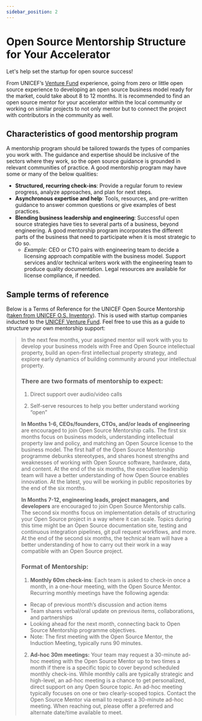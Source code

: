 ```yaml
---
sidebar_position: 2
---
```


# Open Source Mentorship Structure for Your Accelerator

Let's help set the startup for open source success!

From UNICEF’s [Venture Fund][venture-fund-url] experience, going from zero or little open source experience to developing an open source business model ready for the market, could take about 8 to 12 months. It is recommended to find an open source mentor for your accelerator within the local community or working on similar projects to not only mentor but to connect the project with contributors in the community as well.


## Characteristics of good mentorship program

A mentorship program should be tailored towards the types of companies you work with.
The guidance and expertise should be inclusive of the sectors where they work, so the open source guidance is grounded in relevant communities of practice.
A good mentorship program may have some or many of the below qualities:

* **Structured, recurring check-ins**: Provide a regular forum to review progress, analyze approaches, and plan for next steps.
* **Asynchronous expertise and help**: Tools, resources, and pre-written guidance to answer common questions or give examples of best practices.
* **Blending business leadership and engineering**: Successful open source strategies have ties to several parts of a business, beyond engineering. A good mentorship program incorporates the different parts of the business that need to participate when it is most strategic to do so.
    * _Example_: CEO or CTO pairs with engineering team to decide a licensing approach compatible with the business model. Support services and/or technical writers work with the engineering team to produce quality documentation. Legal resources are available for license compliance, if needed.


## Sample terms of reference

Below is a Terms of Reference for the UNICEF Open Source Mentorship ([taken from UNICEF O.S. Inventory](https://unicef.github.io/inventory/meta/mentorship/onboarding/)). This is used with startup companies inducted to the [UNICEF Venture Fund][venture-fund-url]. Feel free to use this as a guide to structure your own mentorship support:

> In the next few months, your assigned mentor will work with you to develop your business models with Free and Open Source intellectual property, build an open-first intellectual property strategy, and explore early dynamics of building community around your intellectual property.
> 
> ### **There are two formats of mentorship to expect:**
>
> 1. Direct support over audio/video calls
>
> 2. Self-serve resources to help you better understand working “open”
>
> **In Months 1-6, CEOs/founders, CTOs, and/or leads of engineering** are encouraged to join Open Source Mentorship calls. The first six months focus on business models, understanding intellectual property law and policy, and matching an Open Source license to the business model. The first half of the Open Source Mentorship programme debunks stereotypes, and shares honest strengths and weaknesses of working with Open Source software, hardware, data, and content. At the end of the six months, the executive leadership team will have a better understanding of how Open Source enables innovation. At the latest, you will be working in public repositories by the end of the six months.
>
> **In Months 7-12, engineering leads, project managers, and developers** are encouraged to join Open Source Mentorship calls. The second six months focus on implementation details of structuring your Open Source project in a way where it can scale. Topics during this time might be an Open Source documentation site, testing and continuous integration pipelines, git pull request workflows, and more. At the end of the second six months, the technical team will have a better understanding of how to carry out their work in a way compatible with an Open Source project.
>
> ### **Format of Mentorship:**
>
> 1. **Monthly 60m check-ins**: Each team is asked to check-in once a month, in a one-hour meeting, with the Open Source Mentor. Recurring monthly meetings have the following agenda:
>
> * Recap of previous month’s discussion and action items
> * Team shares verbal/oral update on previous items, collaborations, and partnerships
> * Looking ahead for the next month, connecting back to Open Source Mentorship programme objectives.
> * Note: The first meeting with the Open Source Mentor, the Induction Meeting, typically runs 90 minutes.
>
> 2. **Ad-hoc 30m meetings:** Your team may request a 30-minute ad-hoc meeting with the Open Source Mentor up to two times a month if there is a specific topic to cover beyond scheduled monthly check-ins. While monthly calls are typically strategic and high-level, an ad-hoc meeting is a chance to get personalized, direct support on any Open Source topic. An ad-hoc meeting typically focuses on one or two clearly-scoped topics.  Contact the Open Source Mentor via email to request a 30-minute ad-hoc meeting. When reaching out, please offer a preferred and alternate date/time available to meet.

[venture-fund-url]: https://www.unicefinnovationfund.org/
